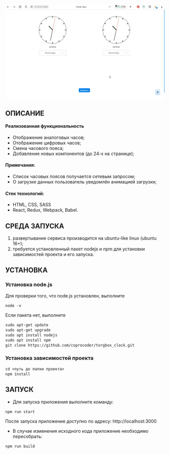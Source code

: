 ![Alt text](/src/images/demo/demo.gif "Optional title")

ОПИСАНИЕ
------------
<h4>Реализованная функциональность</h4>
<ul>
    <li>Отображение аналоговых часов;</li>
    <li>Отображение цифровых часов;</li>
    <li>Смена часового пояса;</li>
    <li>Добавление новых компонентов (до 24-х на странице);</li>
</ul> 
<h4>Примечания:</h4>
<ul>
    <li>Список часовых поясов получается сетевым запросом;</li>
    <li>О загрузке данных пользователь уведомлён анимацией загрузки;</li>
    
</ul>
<h4>Стек технологий:</h4>
<ul>
	<li>HTML, CSS, SASS</li>
	<li>React, Redux, Webpack, Babel.</li>
 </ul>

СРЕДА ЗАПУСКА
------------
1) развертывание сервиса производится на ubuntu-like linux (ubuntu 16+);
2) требуется установленный пакет nodejs и npm для установки зависимостей проекта и его запуска.


УСТАНОВКА
------------
### Установка node.js

Для проверки того, что node.js установлен, выполните
~~~
node -v
~~~

Если пакета нет, выполните
~~~
sudo apt-get update
sudo apt-get upgrade
sudo apt install nodejs
sudo apt install npm
git clone https://github.com/coprocoder/torgbox_clock.git
~~~

### Установка зависимостей проекта

~~~
cd <путь до папки проекта>
npm install
~~~

ЗАПУСК
------------

* Для запуска приложения выполните команду:
~~~
npm run start
~~~

После запуска приложение доступно по адресу: http://localhost:3000


* В случае изменения исходного кода приложение необходимо пересобрать:
~~~
npm run build
~~~
